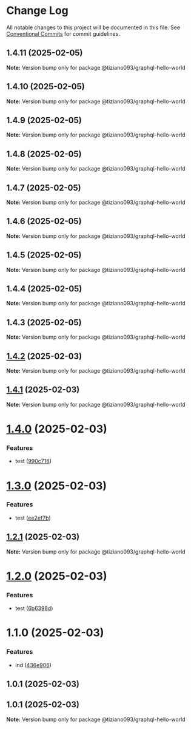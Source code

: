 # Change Log

All notable changes to this project will be documented in this file.
See [Conventional Commits](https://conventionalcommits.org) for commit guidelines.

## 1.4.11 (2025-02-05)

**Note:** Version bump only for package @tiziano093/graphql-hello-world

## 1.4.10 (2025-02-05)

**Note:** Version bump only for package @tiziano093/graphql-hello-world

## 1.4.9 (2025-02-05)

**Note:** Version bump only for package @tiziano093/graphql-hello-world

## 1.4.8 (2025-02-05)

**Note:** Version bump only for package @tiziano093/graphql-hello-world

## 1.4.7 (2025-02-05)

**Note:** Version bump only for package @tiziano093/graphql-hello-world

## 1.4.6 (2025-02-05)

**Note:** Version bump only for package @tiziano093/graphql-hello-world

## 1.4.5 (2025-02-05)

**Note:** Version bump only for package @tiziano093/graphql-hello-world

## 1.4.4 (2025-02-05)

**Note:** Version bump only for package @tiziano093/graphql-hello-world

## 1.4.3 (2025-02-05)

**Note:** Version bump only for package @tiziano093/graphql-hello-world

## [1.4.2](https://github.com/tiziano093/graphql-nodeJS/compare/@tiziano093/graphql-hello-world@1.4.1...@tiziano093/graphql-hello-world@1.4.2) (2025-02-03)

**Note:** Version bump only for package @tiziano093/graphql-hello-world

## [1.4.1](https://github.com/tiziano093/graphql-nodeJS/compare/@tiziano093/graphql-hello-world@1.4.0...@tiziano093/graphql-hello-world@1.4.1) (2025-02-03)

**Note:** Version bump only for package @tiziano093/graphql-hello-world

# [1.4.0](https://github.com/tiziano093/graphql-nodeJS/compare/@tiziano093/graphql-hello-world@1.3.0...@tiziano093/graphql-hello-world@1.4.0) (2025-02-03)

### Features

- test ([990c716](https://github.com/tiziano093/graphql-nodeJS/commit/990c71672e3a2d6a62e7e4e1a528983aca666903))

# [1.3.0](https://github.com/tiziano093/graphql-nodeJS/compare/@tiziano093/graphql-hello-world@1.2.1...@tiziano093/graphql-hello-world@1.3.0) (2025-02-03)

### Features

- test ([ee2ef7b](https://github.com/tiziano093/graphql-nodeJS/commit/ee2ef7b1e3b2cd95bd76a93554a434bc1d29987b))

## [1.2.1](https://github.com/tiziano093/graphql-nodeJS/compare/@tiziano093/graphql-hello-world@1.2.0...@tiziano093/graphql-hello-world@1.2.1) (2025-02-03)

**Note:** Version bump only for package @tiziano093/graphql-hello-world

# [1.2.0](https://github.com/tiziano093/graphql-nodeJS/compare/@tiziano093/graphql-hello-world@1.1.0...@tiziano093/graphql-hello-world@1.2.0) (2025-02-03)

### Features

- test ([6b6398d](https://github.com/tiziano093/graphql-nodeJS/commit/6b6398dc26e9abc77b5f7888961beae25191ad3d))

# 1.1.0 (2025-02-03)

### Features

- ind ([436e906](https://github.com/tiziano093/graphql-nodeJS/commit/436e906aaff89fc97a09a9239ec379927922528c))

## 1.0.1 (2025-02-03)

## 1.0.1 (2025-02-03)

**Note:** Version bump only for package @tiziano093/graphql-hello-world
